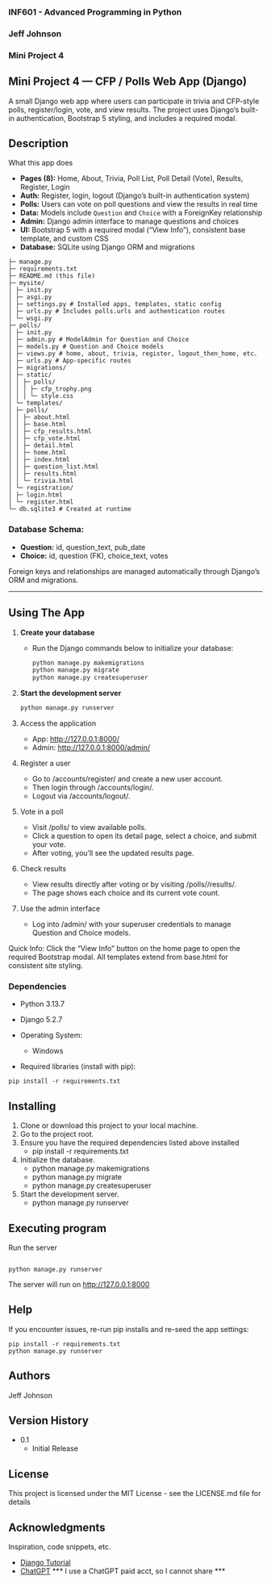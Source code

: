 ### INF601 - Advanced Programming in Python
### Jeff Johnson
### Mini Project 4
 
## Mini Project 4 — CFP / Polls Web App (Django)
 
A small Django web app where users can participate in trivia and CFP-style polls, register/login, vote, and view results. The project uses Django’s built-in authentication, Bootstrap 5 styling, and includes a required modal.

## Description
 
What this app does

- **Pages (8):** Home, About, Trivia, Poll List, Poll Detail (Vote), Results, Register, Login  
- **Auth:** Register, login, logout (Django’s built-in authentication system)  
- **Polls:** Users can vote on poll questions and view the results in real time  
- **Data:** Models include `Question` and `Choice` with a ForeignKey relationship  
- **Admin:** Django admin interface to manage questions and choices  
- **UI:** Bootstrap 5 with a required modal (“View Info”), consistent base template, and custom CSS  
- **Database:** SQLite using Django ORM and migrations



```
├─ manage.py
├─ requirements.txt
├─ README.md (this file)
├─ mysite/
│ ├─ init.py
│ ├─ asgi.py
│ ├─ settings.py # Installed apps, templates, static config
│ ├─ urls.py # Includes polls.urls and authentication routes
│ └─ wsgi.py
├─ polls/
│ ├─ init.py
│ ├─ admin.py # ModelAdmin for Question and Choice
│ ├─ models.py # Question and Choice models
│ ├─ views.py # home, about, trivia, register, logout_then_home, etc.
│ ├─ urls.py # App-specific routes
│ ├─ migrations/
│ ├─ static/
│ │ ├─ polls/
│ │ │ ├─ cfp_trophy.png
│ │ │ └─ style.css
│ └─ templates/
│ ├─ polls/
│ │ ├─ about.html
│ │ ├─ base.html
│ │ ├─ cfp_results.html
│ │ ├─ cfp_vote.html
│ │ ├─ detail.html
│ │ ├─ home.html
│ │ ├─ index.html
│ │ ├─ question_list.html
│ │ ├─ results.html
│ │ └─ trivia.html
│ └─ registration/
│ ├─ login.html
│ └─ register.html
└─ db.sqlite3 # Created at runtime
```


### Database Schema:
- **Question:** id, question_text, pub_date  
- **Choice:** id, question (FK), choice_text, votes  

Foreign keys and relationships are managed automatically through Django’s ORM and migrations.

---

## Using The App

1. **Create your database**
   - Run the Django commands below to initialize your database:
     ```bash
     python manage.py makemigrations
     python manage.py migrate
     python manage.py createsuperuser
     ```

2. **Start the development server**
   ```bash
   python manage.py runserver
   
3. Access the application
    - App: http://127.0.0.1:8000/    
    - Admin: http://127.0.0.1:8000/admin/

4. Register a user
    - Go to /accounts/register/ and create a new user account.    
    - Then login through /accounts/login/.    
    - Logout via /accounts/logout/.

5. Vote in a poll
    - Visit /polls/ to view available polls.
    - Click a question to open its detail page, select a choice, and submit your vote.
    - After voting, you’ll see the updated results page.

6. Check results
    - View results directly after voting or by visiting /polls/<id>/results/.
    - The page shows each choice and its current vote count.

7. Use the admin interface
    - Log into /admin/ with your superuser credentials to manage Question and Choice models.

Quick Info:
Click the “View Info” button on the home page to open the required Bootstrap modal.
All templates extend from base.html for consistent site styling.

 
### Dependencies
 
- Python 3.13.7
- Django 5.2.7
- Operating System: 
    - Windows

- Required libraries (install with pip):
```
pip install -r requirements.txt
```

## Installing
 
1. Clone or download this project to your local machine.
2. Go to the project root.
3. Ensure you have the required dependencies listed above installed
   - pip install -r requirements.txt
4. Initialize the database.
   - python manage.py makemigrations
   - python manage.py migrate
   - python manage.py createsuperuser
5. Start the development server.
   - python manage.py runserver
 
## Executing program

Run the server
```

python manage.py runserver
```
The server will run on http://127.0.0.1:8000
 
## Help
 
If you encounter issues, re-run pip installs and re-seed the app settings:
```
pip install -r requirements.txt
python manage.py runserver

```
 
## Authors
 
Jeff Johnson
 
## Version History
 
- 0.1
  - Initial Release
 
## License
 
This project is licensed under the MIT License - see the LICENSE.md file for details
 
## Acknowledgments
 
Inspiration, code snippets, etc.
- [Django Tutorial](https://docs.djangoproject.com/en/5.2/intro/tutorial01/)
- [ChatGPT](https://chatgpt.com/g/g-p-690132306a9c8191b70435990b8efb62-mini-project-four/project)
*** I use a ChatGPT paid acct, so I cannot share ***

